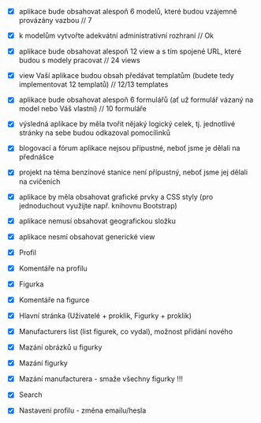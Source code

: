 - [x] aplikace bude obsahovat alespoň 6 modelů, které budou vzájemně provázány vazbou // 7
- [x] k modelům vytvořte adekvátní administrativní rozhraní // Ok
- [x] aplikace bude obsahovat alespoň 12 view a s tím spojené URL, které budou s modely pracovat // 24 views
- [x] view Vaší aplikace budou obsah předávat templatům (budete tedy implementovat 12 templatů) // 12/13 templates
- [x] aplikace bude obsahovat alespoň 6 formulářů (ať už formulář vázaný na model nebo Váš vlastní) // 10 formuláře
- [x] výsledná aplikace by měla tvořit nějaký logický celek, tj. jednotlivé stránky na sebe budou odkazoval pomocílinků
- [x] blogovací a fórum aplikace nejsou přípustné, neboť jsme je dělali na přednášce
- [x] projekt na téma benzínové stanice není přípustný, neboť jsme jej dělali na cvičeních
- [x] aplikace by měla obsahovat grafické prvky a CSS styly (pro jednoduchout využijte např. knihovnu Bootstrap)
- [x] aplikace nemusí obsahovat geografickou složku
- [x] aplikace nesmí obsahovat generické view

- [x] Profil
- [x] Komentáře na profilu
- [x] Figurka
- [x] Komentáře na figurce
- [x] Hlavní stránka (Uživatelé + proklik, Figurky + proklik)
- [x] Manufacturers list (list figurek, co vydal), možnost přidání nového
- [x] Mazání obrázků u figurky
- [x] Mazání figurky
- [x] Mazání manufacturera - smaže všechny figurky !!!
- [x] Search
- [x] Nastavení profilu - změna emailu/hesla